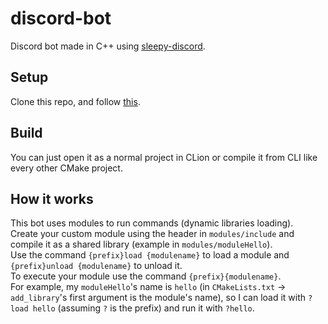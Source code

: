 # discord-bot

Discord bot made in C++ using [sleepy-discord](https://github.com/yourWaifu/sleepy-discord).

## Setup

Clone this repo, and follow [this](https://yourwaifu.dev/sleepy-discord/setup.html).

## Build

You can just open it as a normal project in CLion or compile it from CLI like every other CMake project.

## How it works

This bot uses modules to run commands (dynamic libraries loading).  
Create your custom module using the header in `modules/include` and compile it as a shared library (example in `modules/moduleHello`).  
Use the command `{prefix}load {modulename}` to load a module and `{prefix}unload {modulename}` to unload it.  
To execute your module use the command `{prefix}{modulename}`.  
For example, my `moduleHello`'s name is `hello` (in `CMakeLists.txt` -> `add_library`'s first argument is the module's name), so I can load it with `?load hello` (assuming `?` is the prefix) and run it with `?hello`.